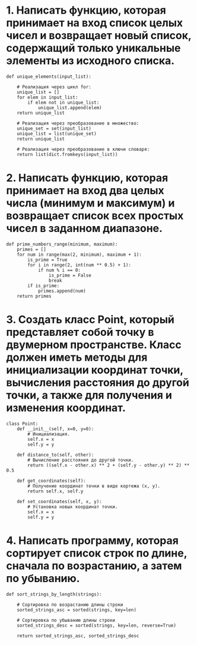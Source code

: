 # 1. Написать функцию, которая принимает на вход список целых чисел и возвращает новый список, содержащий только уникальные элементы из исходного списка.
```
def unique_elements(input_list):

    # Реализация через цикл for:
    unique_list = []
    for elem in input_list:
        if elem not in unique_list:
            unique_list.append(elem)
    return unique_list

    # Реализация через преобразование в множество:
    unique_set = set(input_list)
    unique_list = list(unique_set)
    return unique_list

    # Реализация через преобразование в ключи словаря:
    return list(dict.fromkeys(input_list))
```

# 2. Написать функцию, которая принимает на вход два целых числа (минимум и максимум) и возвращает список всех простых чисел в заданном диапазоне.
```
def prime_numbers_range(minimum, maximum):
    primes = []
    for num in range(max(2, minimum), maximum + 1):
        is_prime = True
        for i in range(2, int(num ** 0.5) + 1):
            if num % i == 0:
                is_prime = False
                break
        if is_prime:
            primes.append(num)
    return primes
```

# 3. Создать класс Point, который представляет собой точку в двумерном пространстве. Класс должен иметь методы для инициализации координат точки, вычисления расстояния до другой точки, а также для получения и изменения координат.
```
class Point:
    def __init__(self, x=0, y=0):
        # Инициализация.
        self.x = x
        self.y = y

    def distance_to(self, other):
        # Вычисление расстояния до другой точки.
        return ((self.x - other.x) ** 2 + (self.y - other.y) ** 2) ** 0.5

    def get_coordinates(self):
        # Получение координат точки в виде кортежа (x, y).
        return self.x, self.y

    def set_coordinates(self, x, y):
        # Установка новых координат точки.
        self.x = x
        self.y = y
```

# 4. Написать программу, которая сортирует список строк по длине, сначала по возрастанию, а затем по убыванию.
```
def sort_strings_by_length(strings):

    # Сортировка по возрастанию длины строки
    sorted_strings_asc = sorted(strings, key=len)

    # Сортировка по убыванию длины строки
    sorted_strings_desc = sorted(strings, key=len, reverse=True)

    return sorted_strings_asc, sorted_strings_desc
```
